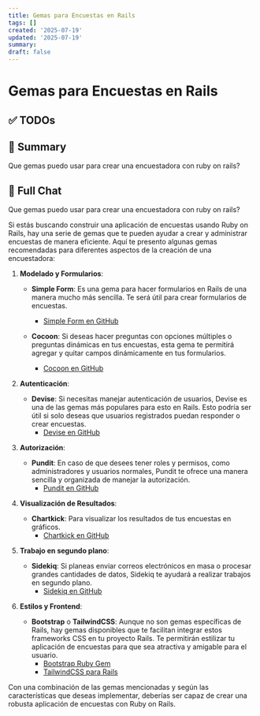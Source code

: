 ```yaml
---
title: Gemas para Encuestas en Rails
tags: []
created: '2025-07-19'
updated: '2025-07-19'
summary:
draft: false
---
```


# Gemas para Encuestas en Rails

## ✅ TODOs


## 📌 Summary
Que gemas puedo usar para crear una encuestadora con ruby on rails?

## 🧠 Full Chat


Que gemas puedo usar para crear una encuestadora con ruby on rails?

Si estás buscando construir una aplicación de encuestas usando Ruby on Rails, hay una serie de gemas que te pueden ayudar a crear y administrar encuestas de manera eficiente. Aquí te presento algunas gemas recomendadas para diferentes aspectos de la creación de una encuestadora:

1. **Modelado y Formularios**:
   
   - **Simple Form**: Es una gema para hacer formularios en Rails de una manera mucho más sencilla. Te será útil para crear formularios de encuestas.
     - [Simple Form en GitHub](https://github.com/heartcombo/simple_form)

   - **Cocoon**: Si deseas hacer preguntas con opciones múltiples o preguntas dinámicas en tus encuestas, esta gema te permitirá agregar y quitar campos dinámicamente en tus formularios.
     - [Cocoon en GitHub](https://github.com/nathanvda/cocoon)

2. **Autenticación**:

   - **Devise**: Si necesitas manejar autenticación de usuarios, Devise es una de las gemas más populares para esto en Rails. Esto podría ser útil si solo deseas que usuarios registrados puedan responder o crear encuestas.
     - [Devise en GitHub](https://github.com/heartcombo/devise)

3. **Autorización**:

   - **Pundit**: En caso de que desees tener roles y permisos, como administradores y usuarios normales, Pundit te ofrece una manera sencilla y organizada de manejar la autorización.
     - [Pundit en GitHub](https://github.com/varvet/pundit)
   
4. **Visualización de Resultados**:

   - **Chartkick**: Para visualizar los resultados de tus encuestas en gráficos.
     - [Chartkick en GitHub](https://github.com/ankane/chartkick)

5. **Trabajo en segundo plano**:

   - **Sidekiq**: Si planeas enviar correos electrónicos en masa o procesar grandes cantidades de datos, Sidekiq te ayudará a realizar trabajos en segundo plano.
     - [Sidekiq en GitHub](https://github.com/mperham/sidekiq)

6. **Estilos y Frontend**:

   - **Bootstrap** o **TailwindCSS**: Aunque no son gemas específicas de Rails, hay gemas disponibles que te facilitan integrar estos frameworks CSS en tu proyecto Rails. Te permitirán estilizar tu aplicación de encuestas para que sea atractiva y amigable para el usuario.
     - [Bootstrap Ruby Gem](https://github.com/twbs/bootstrap-rubygem)
     - [TailwindCSS para Rails](https://github.com/rails/tailwindcss-rails)

Con una combinación de las gemas mencionadas y según las características que deseas implementar, deberías ser capaz de crear una robusta aplicación de encuestas con Ruby on Rails.